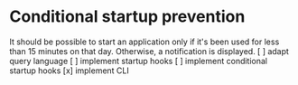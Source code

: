 # Conditional startup prevention
It should be possible to start an application only if it's been used for less than 15 minutes on that day. Otherwise, a notification is displayed.
[ ] adapt query language
[ ] implement startup hooks
[ ] implement conditional startup hooks
[x] implement CLI
